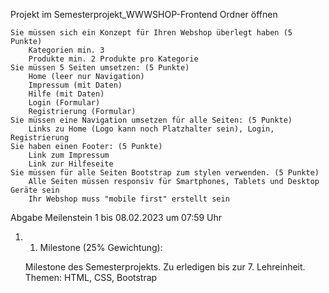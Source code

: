Projekt im Semesterprojekt_WWWSHOP-Frontend Ordner öffnen

    Sie müssen sich ein Konzept für Ihren Webshop überlegt haben (5 Punkte)
        Kategorien min. 3
        Produkte min. 2 Produkte pro Kategorie
    Sie müssen 5 Seiten umsetzen: (5 Punkte)
        Home (leer nur Navigation)
        Impressum (mit Daten)
        Hilfe (mit Daten)
        Login (Formular)
        Registrierung (Formular)
    Sie müssen eine Navigation umsetzen für alle Seiten: (5 Punkte)
        Links zu Home (Logo kann noch Platzhalter sein), Login, Registrierung  
    Sie haben einen Footer: (5 Punkte)
        Link zum Impressum
        Link zur Hilfeseite
    Sie müssen für alle Seiten Bootstrap zum stylen verwenden. (5 Punkte)
        Alle Seiten müssen responsiv für Smartphones, Tablets und Desktop Geräte sein
        Ihr Webshop muss "mobile first" erstellt sein

Abgabe Meilenstein 1 bis 08.02.2023 um 07:59 Uhr

1. 1. Milestone (25% Gewichtung):

    Milestone des Semesterprojekts. Zu erledigen bis zur 7. Lehreinheit.
    Themen: HTML, CSS, Bootstrap



